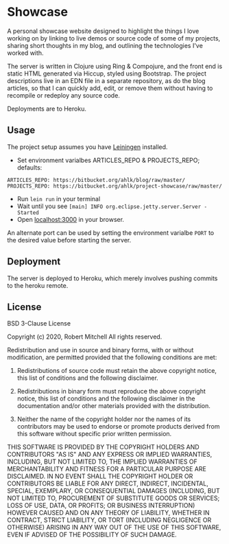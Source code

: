 # Showcase

A personal showcase website designed to highlight the things I love
working on by linking to live demos or source code of some of my
projects, sharing short thoughts in my blog, and outlining the
technologies I've worked with.

The server is written in Clojure using Ring & Compojure, and the front
end is static HTML generated via Hiccup, styled using Bootstrap. The
project descriptions live in an EDN file in a separate repository, as
do the blog articles, so that I can quickly add, edit, or remove them
without having to recompile or redeploy any source code.

Deployments are to Heroku.

## Usage

The project setup assumes you have [Leiningen](https://leiningen.org/)
installed.

- Set environment varialbes ARTICLES_REPO & PROJECTS_REPO; defaults:
```
ARTICLES_REPO: https://bitbucket.org/ahlk/blog/raw/master/
PROJECTS_REPO: https://bitbucket.org/ahlk/project-showcase/raw/master/
```
- Run `lein run` in your terminal
- Wait until you see `[main] INFO org.eclipse.jetty.server.Server - Started`
- Open [localhost:3000](http://localhost:3000) in your browser.

An alternate port can be used by setting the environment varialbe `PORT`
to the desired value before starting the server.

## Deployment

The server is deployed to Heroku, which merely involves pushing commits
to the heroku remote.

## License

BSD 3-Clause License

Copyright (c) 2020, Robert Mitchell
All rights reserved.

Redistribution and use in source and binary forms, with or without
modification, are permitted provided that the following conditions are met:

1. Redistributions of source code must retain the above copyright notice, this
   list of conditions and the following disclaimer.

2. Redistributions in binary form must reproduce the above copyright notice,
   this list of conditions and the following disclaimer in the documentation
   and/or other materials provided with the distribution.

3. Neither the name of the copyright holder nor the names of its
   contributors may be used to endorse or promote products derived from
   this software without specific prior written permission.

THIS SOFTWARE IS PROVIDED BY THE COPYRIGHT HOLDERS AND CONTRIBUTORS "AS IS"
AND ANY EXPRESS OR IMPLIED WARRANTIES, INCLUDING, BUT NOT LIMITED TO, THE
IMPLIED WARRANTIES OF MERCHANTABILITY AND FITNESS FOR A PARTICULAR PURPOSE ARE
DISCLAIMED. IN NO EVENT SHALL THE COPYRIGHT HOLDER OR CONTRIBUTORS BE LIABLE
FOR ANY DIRECT, INDIRECT, INCIDENTAL, SPECIAL, EXEMPLARY, OR CONSEQUENTIAL
DAMAGES (INCLUDING, BUT NOT LIMITED TO, PROCUREMENT OF SUBSTITUTE GOODS OR
SERVICES; LOSS OF USE, DATA, OR PROFITS; OR BUSINESS INTERRUPTION) HOWEVER
CAUSED AND ON ANY THEORY OF LIABILITY, WHETHER IN CONTRACT, STRICT LIABILITY,
OR TORT (INCLUDING NEGLIGENCE OR OTHERWISE) ARISING IN ANY WAY OUT OF THE USE
OF THIS SOFTWARE, EVEN IF ADVISED OF THE POSSIBILITY OF SUCH DAMAGE.